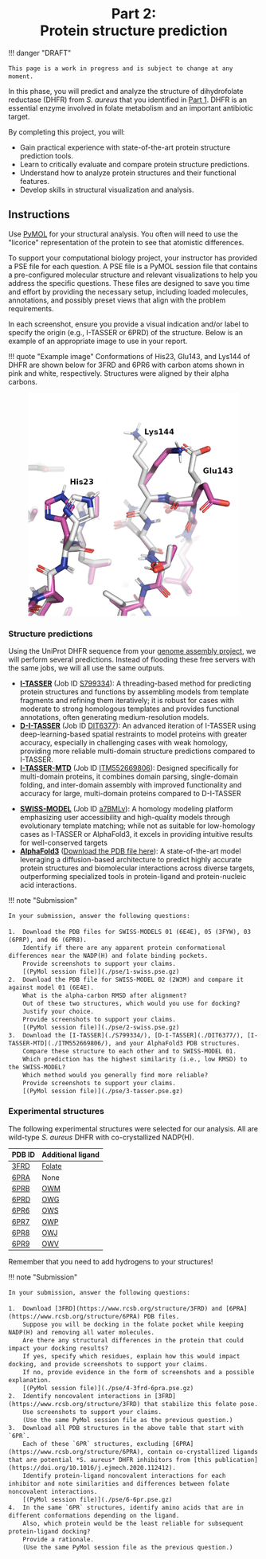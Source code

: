 <h1 align="center">
<b>Part 2:</b><br>
Protein structure prediction
</h1>

!!! danger "DRAFT"

    This page is a work in progress and is subject to change at any moment.

In this phase, you will predict and analyze the structure of dihydrofolate reductase (DHFR) from *S. aureus* that you identified in [Part 1](../genome/).
DHFR is an essential enzyme involved in folate metabolism and an important antibiotic target.

By completing this project, you will:

-   Gain practical experience with state-of-the-art protein structure prediction tools.
-   Learn to critically evaluate and compare protein structure predictions.
-   Understand how to analyze protein structures and their functional features.
-   Develop skills in structural visualization and analysis.

## Instructions

Use [PyMOL](https://www.pymol.org/) for your structural analysis.
You often will need to use the "licorice" representation of the protein to see that atomistic differences.

To support your computational biology project, your instructor has provided a PSE file for each question.
A PSE file is a PyMOL session file that contains a pre-configured molecular structure and relevant visualizations to help you address the specific questions.
These files are designed to save you time and effort by providing the necessary setup, including loaded molecules, annotations, and possibly preset views that align with the problem requirements.

In each screenshot, ensure you provide a visual indication and/or label to specify the origin (e.g., I-TASSER or 6PRD) of the structure.
Below is an example of an appropriate image to use in your report.

!!! quote "Example image"
    Conformations of His23, Glu143, and Lys144 of DHFR are shown below for 3FRD and 6PR6 with carbon atoms shown in pink and white, respectively.
    Structures were aligned by their alpha carbons.
    <figure markdown>
    ![](./example-report-image.png)
    </figure>

### Structure predictions

Using the UniProt DHFR sequence from your [genome assembly project](../genome/), we will perform several predictions.
Instead of flooding these free servers with the same jobs, we will all use the same outputs.

-   **[I-TASSER](https://zhanggroup.org/I-TASSER/)** (Job ID [S799334](./S799334/)): A threading-based method for predicting protein structures and functions by assembling models from template fragments and refining them iteratively; it is robust for cases with moderate to strong homologous templates and provides functional annotations, often generating medium-resolution models​.
-   **[D-I-TASSER](https://zhanggroup.org/D-I-TASSER/)** (Job ID [DIT6377](./DIT6377/)): An advanced iteration of I-TASSER using deep-learning-based spatial restraints to model proteins with greater accuracy, especially in challenging cases with weak homology, providing more reliable multi-domain structure predictions compared to I-TASSER​.
-   **[I-TASSER-MTD](https://zhanggroup.org/I-TASSER-MTD/)** (Job ID [ITM552669806](./ITM552669806/)): Designed specifically for multi-domain proteins, it combines domain parsing, single-domain folding, and inter-domain assembly with improved functionality and accuracy for large, multi-domain proteins compared to D-I-TASSER​
<!-- -   **[C-QUARK](https://zhanggroup.org/C-QUARK/)** (Job ID [QB4066](https://seq2fun.dcmb.med.umich.edu/C-QUARK/output/QB4066/)): An *ab initio* modeling tool that integrates coevolution and deep-learning-guided contact predictions to fold non-homologous proteins; it is particularly effective in cases lacking homologous templates, outperforming standard *ab initio* methods like QUARK​. -->
-   **[SWISS-MODEL](https://swissmodel.expasy.org/)** (Job ID [a7BMLv](./a7BMLv/BIOSC_1540__Project/models.html)): A homology modeling platform emphasizing user accessibility and high-quality models through evolutionary template matching; while not as suitable for low-homology cases as I-TASSER or AlphaFold3, it excels in providing intuitive results for well-conserved targets
-   [**AlphaFold3**](https://alphafoldserver.com/) ([Download the PDB file here](./af3/fold_dhfr_model_0.pdb)): A state-of-the-art model leveraging a diffusion-based architecture to predict highly accurate protein structures and biomolecular interactions across diverse targets, outperforming specialized tools in protein-ligand and protein-nucleic acid interactions​.

!!! note "Submission"

    In your submission, answer the following questions:

    1.  Download the PDB files for SWISS-MODELS 01 (6E4E), 05 (3FYW), 03 (6PRP), and 06 (6PR8).
        Identify if there are any apparent protein conformational differences near the NADP(H) and folate binding pockets.
        Provide screenshots to support your claims.
        [(PyMol session file)](./pse/1-swiss.pse.gz)
    2.  Download the PDB file for SWISS-MODEL 02 (2W3M) and compare it against model 01 (6E4E).
        What is the alpha-carbon RMSD after alignment?
        Out of these two structures, which would you use for docking?
        Justify your choice.
        Provide screenshots to support your claims.
        [(PyMol session file)](./pse/2-swiss.pse.gz)
    3.  Download the [I-TASSER](./S799334/), [D-I-TASSER](./DIT6377/), [I-TASSER-MTD](./ITM552669806/), and your AlphaFold3 PDB structures.
        Compare these structure to each other and to SWISS-MODEL 01.
        Which prediction has the highest similarity (i.e., low RMSD) to the SWISS-MODEL?
        Which method would you generally find more reliable?
        Provide screenshots to support your claims.
        [(PyMol session file)](./pse/3-tasser.pse.gz)

### Experimental structures

The following experimental structures were selected for our analysis.
All are wild-type *S. aureus* DHFR with co-crystallized NADP(H).

| PDB ID | Additional ligand |
| ------ | -------------- |
| [3FRD](https://www.rcsb.org/structure/3FRD) | [Folate](https://pubchem.ncbi.nlm.nih.gov/compound/135398658) |
| [6PRA](https://www.rcsb.org/structure/6PRA) | None |
| [6PRB](https://www.rcsb.org/structure/6PRB) | [OWM](https://pubchem.ncbi.nlm.nih.gov/compound/146170546) |
| [6PRD](https://www.rcsb.org/structure/6PRD) | [OWG](https://pubchem.ncbi.nlm.nih.gov/compound/146170547) |
| [6PR6](https://www.rcsb.org/structure/6PR6) | [OWS](https://pubchem.ncbi.nlm.nih.gov/compound/146170541) |
| [6PR7](https://www.rcsb.org/structure/6PR7) | [OWP](https://pubchem.ncbi.nlm.nih.gov/compound/146170542) |
| [6PR8](https://www.rcsb.org/structure/6PR8) | [OWJ](https://pubchem.ncbi.nlm.nih.gov/compound/146672960) |
| [6PR9](https://www.rcsb.org/structure/6PR9) | [OWV](https://pubchem.ncbi.nlm.nih.gov/compound/146672961) |

Remember that you need to add hydrogens to your structures!

!!! note "Submission"

    In your submission, answer the following questions:

    1.  Download [3FRD](https://www.rcsb.org/structure/3FRD) and [6PRA](https://www.rcsb.org/structure/6PRA) PDB files.
        Suppose you will be docking in the folate pocket while keeping NADP(H) and removing all water molecules.
        Are there any structural differences in the protein that could impact your docking results?
        If yes, specify which residues, explain how this would impact docking, and provide screenshots to support your claims.
        If no, provide evidence in the form of screenshots and a possible explanation.
        [(PyMol session file)](./pse/4-3frd-6pra.pse.gz)
    2.  Identify noncovalent interactions in [3FRD](https://www.rcsb.org/structure/3FRD) that stabilize this folate pose.
        Use screenshots to support your claims.
        (Use the same PyMol session file as the previous question.)
    3.  Download all PDB structures in the above table that start with `6PR`.
        Each of these `6PR` structures, excluding [6PRA](https://www.rcsb.org/structure/6PRA), contain co-crystallized ligands that are potential *S. aureus* DHFR inhibitors from [this publication](https://doi.org/10.1016/j.ejmech.2020.112412).
        Identify protein-ligand noncovalent interactions for each inhibitor and note similarities and differences between folate noncovalent interactions.
        [(PyMol session file)](./pse/6-6pr.pse.gz)
    4.  In the same `6PR` structures, identify amino acids that are in different conformations depending on the ligand.
        Also, which protein would be the least reliable for subsequent protein-ligand docking?
        Provide a rationale.
        (Use the same PyMol session file as the previous question.)
